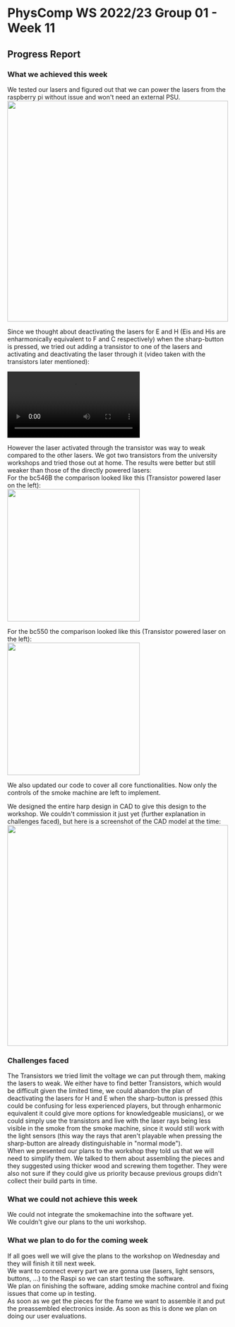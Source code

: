 # PhysComp WS 2022/23 Group 01 - Week 11

## Progress Report

### What we achieved this week
We tested our lasers and figured out that we can power the lasers from the raspberry pi without issue and won't need an external PSU.  
<img src="./Figures/Lasers_wiring_experiment.jpg"
     width = "500px"
     style="margin-right: 10px;" />
  
Since we thought about deactivating the lasers for E and H (Eis and His are enharmonically equivalent to F and C respectively) when the sharp-button is pressed, we tried out adding a transistor to one of the lasers and activating and deactivating the laser through it (video taken with the transistors later mentioned):

![](./Figures/Transistor_video.mp4) 
  
However the laser activated through the transistor was way to weak compared to the other lasers. We got two transistors from the university workshops and tried those out at home. The results were better but still weaker than those of the directly powered lasers:  
For the bc546B the comparison looked like this (Transistor powered laser on the left):  
<img src="./Figures/Transistor_laser_1.jpg"
     width = "300px"
     style="margin-right: 10px;" />

For the bc550 the comparison looked like this (Transistor powered laser on the left):  
<img src="./Figures/Transistor_laser_1.jpg"
     width = "300px"
     style="margin-right: 10px;" />

We also updated our code to cover all core functionalities. Now only the controls of the smoke machine are left to implement.  

We designed the entire harp design in CAD to give this design to the workshop. We couldn't commission it just yet (further explanation in challenges faced), but here is a screenshot of the CAD model at the time:  
<img src="./Figures/CAD_design_harp_prev.png"
     width = "500px"
     style="margin-right: 10px;" />


### Challenges faced
The Transistors we tried limit the voltage we can put through them, making the lasers to weak. We either have to find better Transistors, which would be difficult given the limited time, we could abandon the plan of deactivating the lasers for H and E when the sharp-button is pressed (this could be confusing for less experienced players, but through enharmonic equivalent it could give more options for knowledgeable musicians), or we could simply use the transistors and live with the laser rays being less visible in the smoke from the smoke machine, since it would still work with the light sensors (this way the rays that aren't playable when pressing the sharp-button are already distinguishable in "normal mode").  
When we presented our plans to the workshop they told us that we will need to simplify them. We talked to them about assembling the pieces and they suggested using thicker wood and screwing them together. They were also not sure if they could give us priority because previous groups didn't collect their build parts in time.


### What we could not achieve this week
We could not integrate the smokemachine into the software yet.  
We couldn't give our plans to the uni workshop.
### What we plan to do for the coming week
If all goes well we will give the plans to the workshop on Wednesday and they will finish it till next week.  
We want to connect every part we are gonna use (lasers, light sensors, buttons, ...) to the Raspi so we can start testing the software.  
We plan on finishing the software, adding smoke machine control and fixing issues that come up in testing.  
As soon as we get the pieces for the frame we want to assemble it and put the preassembled electronics inside. As soon as this is done we plan on doing our user evaluations.
